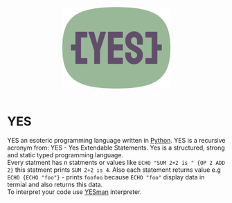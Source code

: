 <div align="center">
  <a href="https://github.com/julkot1/YES">
    <img src="https://github.com/julkot1/YES/blob/main/icon.svg" alt="Logo" width="250" height="187.5">
  </a>
</div>
</br>


# YES
YES an esoteric programming language written in [Python](https://www.python.org/).
YES is a recursive acronym from: YES - Yes Extendable Statements. Yes is a structured, strong and static typed programming language. 
</br>
Every statment has n statments or values like `ECHO "SUM 2+2 is " {OP 2 ADD 2}` this statment prints `SUM 2+2 is 4`. Also each statement returns value e.g `ECHO {ECHO "foo"}` - prints `foofoo` because `ECHO "foo"` display data in termial and also returns this data. 
</br>
To interpret your code use [YESman]() interpreter.
